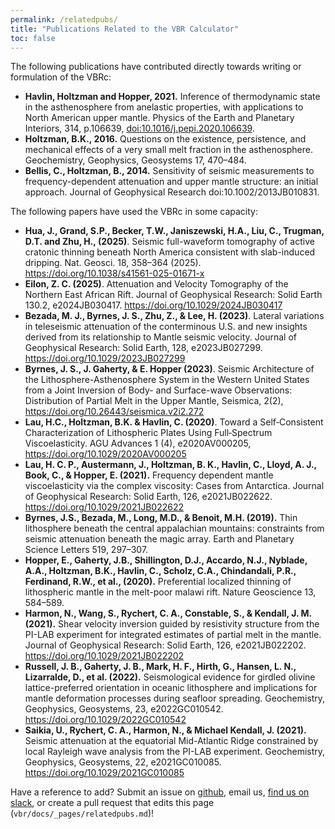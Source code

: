 ```yaml
---
permalink: /relatedpubs/
title: "Publications Related to the VBR Calculator"
toc: false
---
```


The following publications have contributed directly towards writing or formulation of the VBRc:

* **Havlin, Holtzman and Hopper, 2021.** Inference of thermodynamic state in the asthenosphere from anelastic properties, with applications to North American upper mantle. Physics of the Earth and Planetary Interiors, 314, p.106639, [doi:10.1016/j.pepi.2020.106639](https://doi.org/10.1016/j.pepi.2020.106639).
* **Holtzman, B.K., 2016.** Questions on the existence, persistence, and mechanical effects of a very small melt fraction in the asthenosphere. Geochemistry, Geophysics, Geosystems 17, 470–484.
* **Bellis, C., Holtzman, B., 2014.** Sensitivity of seismic measurements to frequency-dependent attenuation and upper mantle structure: an initial approach. Journal of Geophysical Research doi:10.1002/2013JB010831.

The following papers have used the VBRc in some capacity:

* **Hua, J., Grand, S.P., Becker, T.W., Janiszewski, H.A., Liu, C., Trugman, D.T. and Zhu, H., (2025)**. Seismic full-waveform tomography of active cratonic thinning beneath North America consistent with slab-induced dripping. Nat. Geosci. 18, 358–364 (2025). https://doi.org/10.1038/s41561-025-01671-x
* **Eilon, Z. C. (2025)**. Attenuation and Velocity Tomography of the Northern East African Rift. Journal of Geophysical Research: Solid Earth 130.2, e2024JB030417. https://doi.org/10.1029/2024JB030417
* **Bezada, M. J., Byrnes, J. S., Zhu, Z., & Lee, H. (2023)**. Lateral variations in teleseismic attenuation of the conterminous U.S. and new insights derived from its relationship to Mantle seismic velocity. Journal of Geophysical Research: Solid Earth, 128, e2023JB027299. https://doi.org/10.1029/2023JB027299
* **Byrnes, J. S., J. Gaherty, & E. Hopper (2023)**. Seismic Architecture of the Lithosphere-Asthenosphere System in the Western United States from a Joint Inversion of Body- and Surface-wave Observations: Distribution of Partial Melt in the Upper Mantle, Seismica, 2(2), https://doi.org/10.26443/seismica.v2i2.272
* **Lau, H.C., Holtzman, B.K. & Havlin, C. (2020)**. Toward a Self‐Consistent Characterization of Lithospheric Plates Using Full‐Spectrum Viscoelasticity. AGU Advances 1 (4), e2020AV000205, https://doi.org/10.1029/2020AV000205
*  **Lau, H. C. P., Austermann, J., Holtzman, B. K., Havlin, C., Lloyd, A. J., Book, C., & Hopper, E. (2021).** Frequency dependent mantle viscoelasticity via the complex viscosity: Cases from Antarctica. Journal of Geophysical Research: Solid Earth, 126, e2021JB022622. https://doi.org/10.1029/2021JB022622
* **Byrnes, J.S., Bezada, M., Long, M.D., & Benoit, M.H. (2019).** Thin lithosphere beneath the central appalachian mountains: constraints from seismic attenuation beneath the magic array. Earth and Planetary Science Letters 519, 297–307.
* **Hopper, E., Gaherty, J.B., Shillington, D.J., Accardo, N.J., Nyblade, A.A., Holtzman, B.K., Havlin, C., Scholz, C.A., Chindandali, P.R., Ferdinand, R.W., et al., (2020).** Preferential localized thinning of lithospheric mantle in the melt-poor malawi rift. Nature Geoscience 13, 584–589.
*  **Harmon, N., Wang, S., Rychert, C. A., Constable, S., & Kendall, J. M. (2021).** Shear velocity inversion guided by resistivity structure from the PI-LAB experiment for integrated estimates of partial melt in the mantle. Journal of Geophysical Research: Solid Earth, 126, e2021JB022202. https://doi.org/10.1029/2021JB022202
* **Russell, J. B., Gaherty, J. B., Mark, H. F., Hirth, G., Hansen, L. N., Lizarralde, D., et al. (2022).** Seismological evidence for girdled olivine lattice-preferred orientation in oceanic lithosphere and implications for mantle deformation processes during seafloor spreading. Geochemistry, Geophysics, Geosystems, 23, e2022GC010542. https://doi.org/10.1029/2022GC010542
* **Saikia, U., Rychert, C. A., Harmon, N., & Michael Kendall, J. (2021).** Seismic attenuation at the equatorial Mid-Atlantic Ridge constrained by local Rayleigh wave analysis from the PI-LAB experiment. Geochemistry, Geophysics, Geosystems, 22, e2021GC010085. https://doi.org/10.1029/2021GC010085

Have a reference to add? Submit an issue on [github](https://github.com/vbr-calc/vbr/issues), email us, [find us on slack](https://join.slack.com/t/vbr-calc/shared_invite/enQtODI0MTk4NzIxNzkzLTZlYjMwYTc4MTVkOTg2ZDgyNTQxNTAxNjc2NmNkMzA2MmVjOTJkYjYzNjc1ZDJhNzg5ZWU2MzE4OTEyNmMxNGU), or create a pull request that edits this page (`vbr/docs/_pages/relatedpubs.md`)!
